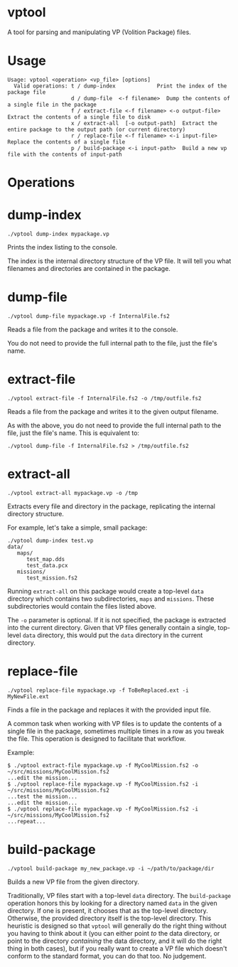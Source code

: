 # vptool
A tool for parsing and manipulating VP (Volition Package) files.

# Usage
```
Usage: vptool <operation> <vp_file> [options]
  Valid operations: t / dump-index             Print the index of the package file
                    d / dump-file  <-f filename>  Dump the contents of a single file in the package
                    f / extract-file <-f filename> <-o output-file>  Extract the contents of a single file to disk
                    x / extract-all  [-o output-path]  Extract the entire package to the output path (or current directory)
                    r / replace-file <-f filename> <-i input-file>  Replace the contents of a single file
                    p / build-package <-i input-path>  Build a new vp file with the contents of input-path
```

# Operations

# dump-index
```
./vptool dump-index mypackage.vp
```
Prints the index listing to the console. 

The index is the internal directory structure of the VP file. It will tell you what filenames and directories are contained in the package.

# dump-file
```
./vptool dump-file mypackage.vp -f InternalFile.fs2
```
Reads a file from the package and writes it to the console.

You do not need to provide the full internal path to the file, just the file's name. 

# extract-file
```
./vptool extract-file -f InternalFile.fs2 -o /tmp/outfile.fs2
```
Reads a file from the package and writes it to the given output filename.

As with the above, you do not need to provide the full internal path to the file, just the file's name. This is equivalent to:
```
./vptool dump-file -f InternalFile.fs2 > /tmp/outfile.fs2
```

# extract-all
```
./vptool extract-all mypackage.vp -o /tmp
```
Extracts every file and directory in the package, replicating the internal directory structure.

For example, let's take a simple, small package:
```
./vptool dump-index test.vp
data/
   maps/
      test_map.dds
      test_data.pcx
   missions/
      test_mission.fs2
```
Running `extract-all` on this package would create a top-level `data` directory which contains two subdirectories, `maps` and `missions`. These subdirectories would contain the files listed above.

The `-o` parameter is optional. If it is not specified, the package is extracted into the current directory. Given that VP files generally contain a single, top-level `data` directory, this would put the `data` directory in the current directory.

# replace-file
```
./vptool replace-file mypackage.vp -f ToBeReplaced.ext -i MyNewFile.ext
```
Finds a file in the package and replaces it with the provided input file.

A common task when working with VP files is to update the contents of a single file in the package, sometimes multiple times in a row as you tweak the file. This operation is designed to facilitate that workflow.

Example:
```
$ ./vptool extract-file mypackage.vp -f MyCoolMission.fs2 -o ~/src/missions/MyCoolMission.fs2
...edit the mission...
$ ./vptool replace-file mypackage.vp -f MyCoolMission.fs2 -i ~/src/missions/MyCoolMission.fs2
...test the mission...
...edit the mission...
$ ./vptool replace-file mypackage.vp -f MyCoolMission.fs2 -i ~/src/missions/MyCoolMission.fs2
...repeat...
```

# build-package
```
./vptool build-package my_new_package.vp -i ~/path/to/package/dir
```
Builds a new VP file from the given directory.

Traditionally, VP files start with a top-level `data` directory. The `build-package` operation honors this by looking for a directory named `data` in the given directory. If one is present, it chooses that as the top-level directory. Otherwise, the provided directory itself is the top-level directory. This heuristic is designed so that `vptool` will generally do the right thing without you having to think about it (you can either point _to_ the data directory, or point to the directory _containing_ the data directory, and it will do the right thing in both cases), but if you really want to create a VP file which doesn't conform to the standard format, you can do that too. No judgement.
